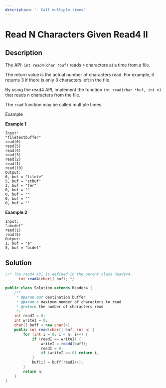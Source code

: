 ```yaml
---
description: '- Call multiple times'
---
```


# Read N Characters Given Read4 II

## Description

The API: `int read4(char *buf)` reads `4` characters at a time from a file.

The return value is the actual number of characters read. For example, it returns 3 if there is only 3 characters left in the file.

By using the read4 API, implement the function `int read(char *buf, int n)` that reads n characters from the file.

The `read` function may be called multiple times.

Example

**Example 1**

```
Input:
"filetestbuffer"
read(6)
read(5)
read(4)
read(3)
read(2)
read(1)
read(10)
Output:
6, buf = "filete"
5, buf = "stbuf"
3, buf = "fer"
0, buf = ""
0, buf = ""
0, buf = ""
0, buf = ""
```

**Example 2**

```
Input:
"abcdef"
read(1)
read(5)
Output:
1, buf = "a"
5, buf = "bcdef"
```

## Solution

```java
//* The read4 API is defined in the parent class Reader4.
      int read4(char[] buf); */

public class Solution extends Reader4 {
    /**
     * @param buf destination buffer
     * @param n maximum number of characters to read
     * @return the number of characters read
     */
    int readI = 0;
    int writeI = 0;
    char[] buff = new char[4];
    public int read(char[] buf, int n) {
        for (int i = 0; i < n; i++) {
            if (readI == writeI) {
                writeI = read4(buff);
                readI = 0;
                if (writeI == 0) return i;
            }
            buf[i] = buff[readI++];
        }
        return n;
    }
}
```
